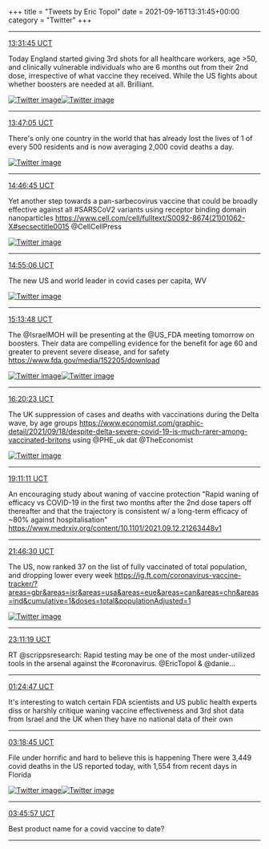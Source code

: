 +++
title = "Tweets by Eric Topol" 
date = 2021-09-16T13:31:45+00:00
category = "Twitter"
+++


---

<a href="https://twitter.com/erictopol/status/1438495825076768770" target="_blank" rel="noreferer">13:31:45 UCT</a>

Today England started giving 3rd shots for all healthcare workers, age &gt;50, and clinically vulnerable individuals who are 6 months out from their 2nd dose, irrespective of what vaccine they received.
While the US fights about whether boosters are needed at all. Brilliant. 

<a href="E_aOV5qUUAAEToH.jpg"  ><img src="E_aOV5qUUAAEToH.jpg" alt="Twitter image" ></img></a><a href="E_aQKxJUYAQ7ZQ_.jpg"  ><img src="E_aQKxJUYAQ7ZQ_.jpg" alt="Twitter image" ></img></a>

---

<a href="https://twitter.com/erictopol/status/1438499684394307593" target="_blank" rel="noreferer">13:47:05 UCT</a>

There's only one country in the world that has already lost the lives of 1 of every 500 residents and is now averaging 2,000 covid deaths a day. 

<a href="E_aS08YVEAQ2sTv.jpg"  ><img src="E_aS08YVEAQ2sTv.jpg" alt="Twitter image" ></img></a>

---

<a href="https://twitter.com/erictopol/status/1438514700019388422" target="_blank" rel="noreferer">14:46:45 UCT</a>

Yet another step towards a pan-sarbecovirus vaccine that could be broadly effective against all #SARSCoV2 variants using receptor binding domain nanoparticles  https://www.cell.com/cell/fulltext/S0092-8674(21)01062-X#secsectitle0015 @CellCellPress 

<a href="E_ahZOSVUAwpglr.jpg"  ><img src="E_ahZOSVUAwpglr.jpg" alt="Twitter image" ></img></a>

---

<a href="https://twitter.com/erictopol/status/1438516803383148557" target="_blank" rel="noreferer">14:55:06 UCT</a>

The new US and world leader in covid cases per capita, WV 

<a href="E_ajVdeVEAMsjAN.jpg"  ><img src="E_ajVdeVEAMsjAN.jpg" alt="Twitter image" ></img></a>

---

<a href="https://twitter.com/erictopol/status/1438521508909912071" target="_blank" rel="noreferer">15:13:48 UCT</a>

The @IsraelMOH will be presenting at the @US_FDA meeting tomorrow on boosters. Their data are compelling evidence for the benefit for age 60 and greater to prevent severe disease, and for safety
https://www.fda.gov/media/152205/download 

<a href="E_anMKYVUAQi9lC.jpg"  ><img src="E_anMKYVUAQi9lC.jpg" alt="Twitter image" ></img></a><a href="E_anOvVVcAEHcAh.jpg"  ><img src="E_anOvVVcAEHcAh.jpg" alt="Twitter image" ></img></a>

---

<a href="https://twitter.com/erictopol/status/1438538263849947137" target="_blank" rel="noreferer">16:20:23 UCT</a>

The UK suppression of cases and deaths with vaccinations during the Delta wave, by age groups
https://www.economist.com/graphic-detail/2021/09/18/despite-delta-severe-covid-19-is-much-rarer-among-vaccinated-britons
using @PHE_uk dat @TheEconomist 

<a href="E_a21gBVQAUfn_F.jpg"  ><img src="E_a21gBVQAUfn_F.jpg" alt="Twitter image" ></img></a>

---

<a href="https://twitter.com/erictopol/status/1438581247651901443" target="_blank" rel="noreferer">19:11:11 UCT</a>

An encouraging study about waning of vaccine protection
"Rapid waning of efficacy vs COVID-19 in the first two months after the 2nd dose tapers off thereafter and that the trajectory is consistent w/ a long-term efficacy of ~80% against hospitalisation"
https://www.medrxiv.org/content/10.1101/2021.09.12.21263448v1



---

<a href="https://twitter.com/erictopol/status/1438620332718362635" target="_blank" rel="noreferer">21:46:30 UCT</a>

The US, now ranked 37 on the list of fully vaccinated of total population, and dropping lower every week
https://ig.ft.com/coronavirus-vaccine-tracker/?areas=gbr&areas=isr&areas=usa&areas=eue&areas=can&areas=chn&areas=ind&cumulative=1&doses=total&populationAdjusted=1 

<a href="E_cBgCLVkAAaQ4F.jpg"  ><img src="E_cBgCLVkAAaQ4F.jpg" alt="Twitter image" ></img></a>

---

<a href="https://twitter.com/erictopol/status/1438641679435636736" target="_blank" rel="noreferer">23:11:19 UCT</a>

RT @scrippsresearch: Rapid testing may be one of the most under-utilized tools in the arsenal against the #coronavirus. @EricTopol &amp; @danie…



---

<a href="https://twitter.com/erictopol/status/1438675264846716932" target="_blank" rel="noreferer">01:24:47 UCT</a>

It's interesting to watch certain FDA scientists and US public health experts diss or harshly critique waning vaccine effectiveness and 3rd shot data from Israel and the UK when they have no national data of their own



---

<a href="https://twitter.com/erictopol/status/1438703947804393473" target="_blank" rel="noreferer">03:18:45 UCT</a>

File under horrific and hard to believe this is happening
There were 3,449 covid deaths in the US reported today, with 1,554 from recent days in Florida 

<a href="E_dNVfFVUAY5-nF.jpg"  ><img src="E_dNVfFVUAY5-nF.jpg" alt="Twitter image" ></img></a><a href="E_dNj3AVEAAfJAC.jpg"  ><img src="E_dNj3AVEAAfJAC.jpg" alt="Twitter image" ></img></a>

---

<a href="https://twitter.com/erictopol/status/1438710792392634370" target="_blank" rel="noreferer">03:45:57 UCT</a>

Best product name for a covid vaccine to date?



---